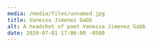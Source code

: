 ```yaml
---
media: /media/files/unnamed.jpg
title: Vanessa Jimenez Gabb
alt: A headshot of poet Vanessa Jimenez Gabb
date: 2020-07-01 17:06:00 -0500
---
```

